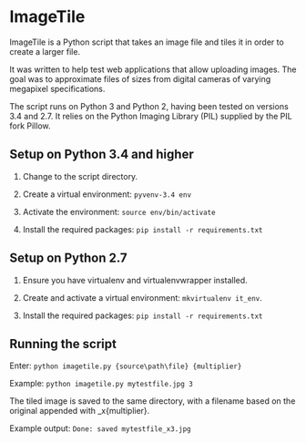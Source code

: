 # ImageTile

ImageTile is a Python script that takes an image file and tiles it in order
to create a larger file.

It was written to help test web applications that allow uploading images.
The goal was to approximate files of sizes from digital cameras of varying
megapixel specifications.

The script runs on Python 3 and Python 2, having been tested on versions
3.4 and 2.7. It relies on the Python Imaging Library (PIL) supplied by the
PIL fork Pillow.


## Setup on Python 3.4 and higher

1. Change to the script directory.

2. Create a virtual environment: `pyvenv-3.4 env`

3. Activate the environment: `source env/bin/activate`

4. Install the required packages: `pip install -r requirements.txt`


## Setup on Python 2.7

1. Ensure you have virtualenv and virtualenvwrapper installed.

2. Create and activate a virtual environment: `mkvirtualenv it_env`.

3. Install the required packages: `pip install -r requirements.txt`


## Running the script

Enter: `python imagetile.py {source\path\file} {multiplier}`

Example: `python imagetile.py mytestfile.jpg 3`

The tiled image is saved to the same directory, with a filename based on
the original appended with _x{multiplier}.

Example output: `Done: saved mytestfile_x3.jpg`